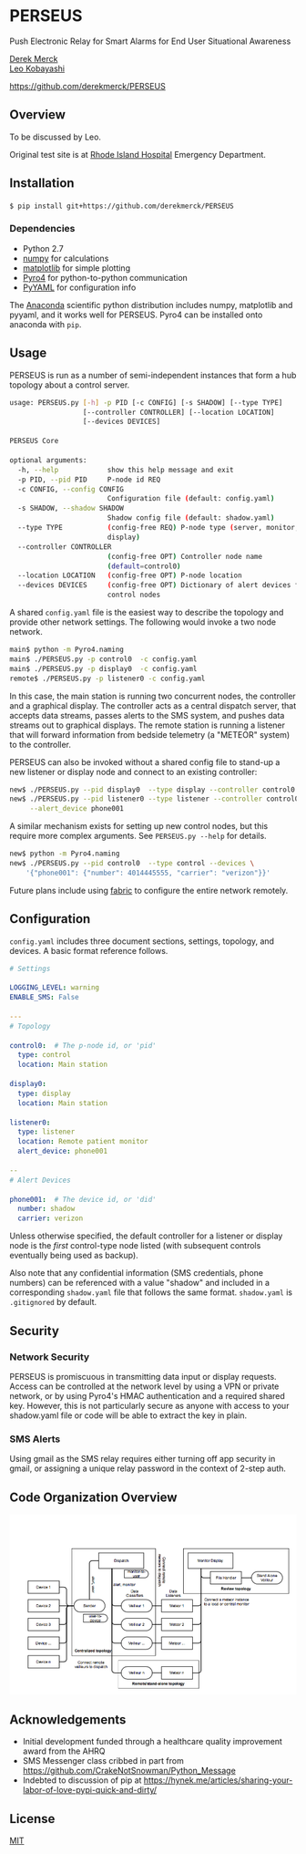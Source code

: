 # PERSEUS
Push Electronic Relay for Smart Alarms for End User Situational Awareness

[Derek Merck](email:derek_merck@brown.edu)  
[Leo Kobayashi](email:lkobayashi@lifespan.org)  

<https://github.com/derekmerck/PERSEUS>


## Overview

To be discussed by Leo.

Original test site is at [Rhode Island Hospital](http://www.rhodeislandhospital.org) Emergency Department.


## Installation

`$ pip install git+https://github.com/derekmerck/PERSEUS`


### Dependencies

- Python 2.7
- [numpy](http://www.numpy.org) for calculations
- [matplotlib](http://matplotlib.org) for simple plotting
- [Pyro4](https://pythonhosted.org/Pyro4/) for python-to-python communication
- [PyYAML](http://pyyaml.org) for configuration info

The [Anaconda](http://continuum.io/downloads) scientific python distribution includes numpy, matplotlib and pyyaml, and
it works well for PERSEUS.  Pyro4 can be installed onto anaconda with `pip`.


## Usage

PERSEUS is run as a number of semi-independent instances that form a hub topology about a control server.  

````bash
usage: PERSEUS.py [-h] -p PID [-c CONFIG] [-s SHADOW] [--type TYPE]
                  [--controller CONTROLLER] [--location LOCATION]
                  [--devices DEVICES]

PERSEUS Core

optional arguments:
  -h, --help            show this help message and exit
  -p PID, --pid PID     P-node id REQ
  -c CONFIG, --config CONFIG
                        Configuration file (default: config.yaml)
  -s SHADOW, --shadow SHADOW
                        Shadow config file (default: shadow.yaml)
  --type TYPE           (config-free REQ) P-node type (server, monitor,
                        display)
  --controller CONTROLLER
                        (config-free OPT) Controller node name
                        (default=control0)
  --location LOCATION   (config-free OPT) P-node location
  --devices DEVICES     (config-free OPT) Dictionary of alert devices for
                        control nodes
````

A shared `config.yaml` file is the easiest way to describe the topology and provide other network settings.  The
following would invoke a two node network.

```bash
main$ python -m Pyro4.naming
main$ ./PERSEUS.py -p control0  -c config.yaml
main$ ./PERSEUS.py -p display0  -c config.yaml
remote$ ./PERSEUS.py -p listener0 -c config.yaml
```

In this case, the main station is running two concurrent nodes, the controller and a graphical display.  The controller
acts as a central dispatch server, that accepts data streams, passes alerts to the SMS system, and pushes data streams 
out to graphical displays.  The remote station is running a listener that will forward information from bedside 
telemetry (a "METEOR" system) to the controller.

PERSEUS can also be invoked without a shared config file to stand-up a new listener or display node and connect to an 
existing controller:

```bash
new$ ./PERSEUS.py --pid display0  --type display --controller control0
new$ ./PERSEUS.py --pid listener0 --type listener --controller control0 \
     --alert_device phone001
```

A similar mechanism exists for setting up new control nodes, but this require more complex arguments.  See 
`PERSEUS.py --help` for details.

```bash
new$ python -m Pyro4.naming
new$ ./PERSEUS.py --pid control0  --type control --devices \
    '{"phone001": {"number": 4014445555, "carrier": "verizon"}}'
```

Future plans include using [fabric](http://www.fabfile.org) to configure the entire network remotely.


## Configuration

`config.yaml` includes three document sections, settings, topology, and devices.  A basic format reference follows.

```yaml
# Settings

LOGGING_LEVEL: warning
ENABLE_SMS: False

---
# Topology

control0:  # The p-node id, or 'pid'
  type: control
  location: Main station

display0:
  type: display
  location: Main station

listener0:
  type: listener
  location: Remote patient monitor
  alert_device: phone001

--
# Alert Devices

phone001:  # The device id, or 'did'
  number: shadow
  carrier: verizon

```

Unless otherwise specified, the default controller for a listener or display node is the _first_ control-type node listed
(with subsequent controls eventually being used as backup).

Also note that any confidential information (SMS credentials, phone numbers) can be referenced with a value "shadow" and
included in a corresponding `shadow.yaml` file that follows the same format.  `shadow.yaml` is `.gitignored` by default.


## Security

### Network Security

PERSEUS is promiscuous in transmitting data input or display requests.  Access can be controlled at the network level by
using a VPN or private network, or by using Pyro4's HMAC authentication and a required shared key.  However, this is not
particularly secure as anyone with access to your shadow.yaml file or code will be able to extract the key in plain.  

### SMS Alerts

Using gmail as the SMS relay requires either turning off app security in gmail, or assigning a unique relay password 
in the context of 2-step auth.


## Code Organization Overview

![Network organization](perseus_overview.png)


## Acknowledgements

- Initial development funded through a healthcare quality improvement award from the AHRQ
- SMS Messenger class cribbed in part from <https://github.com/CrakeNotSnowman/Python_Message>
- Indebted to discussion of pip at <https://hynek.me/articles/sharing-your-labor-of-love-pypi-quick-and-dirty/>


## License

[MIT](http://opensource.org/licenses/mit-license.html)

